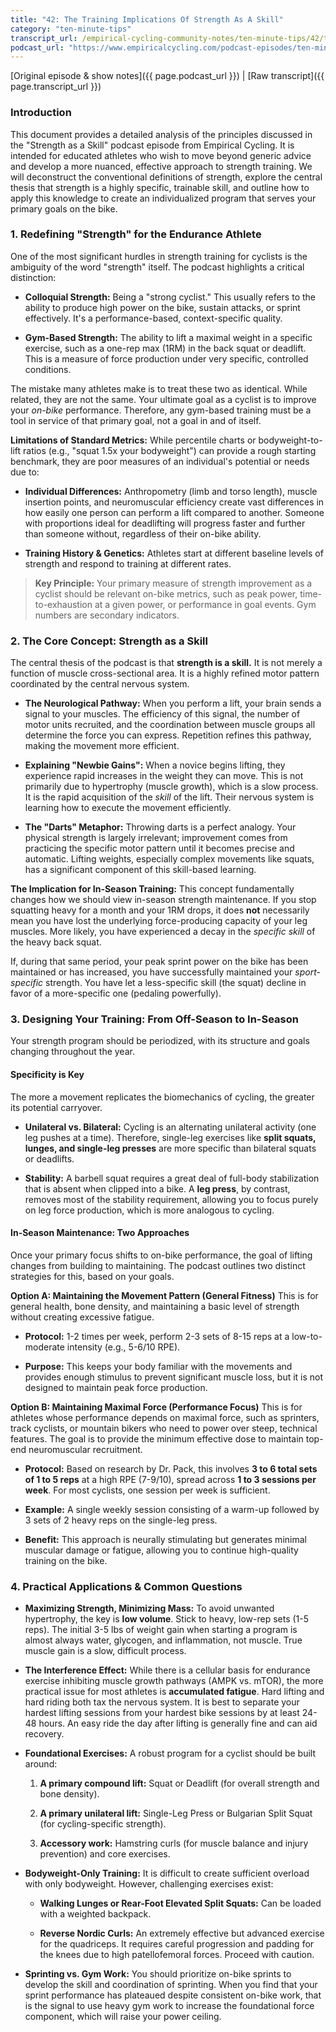 ```yaml
---
title: "42: The Training Implications Of Strength As A Skill"
category: "ten-minute-tips"
transcript_url: /empirical-cycling-community-notes/ten-minute-tips/42/tmt42 strength as a skill (transcribed on 07-Aug-2025 11-45-42).txt
podcast_url: "https://www.empiricalcycling.com/podcast-episodes/ten-minute-tips-42-the-training-implications-of-strength-as-a-skill"
---
```


[Original episode & show notes]({{ page.podcast_url }})   \|   [Raw transcript]({{ page.transcript_url }})

### Introduction

This document provides a detailed analysis of the principles discussed in the "Strength as a Skill" podcast episode from Empirical Cycling. It is intended for educated athletes who wish to move beyond generic advice and develop a more nuanced, effective approach to strength training. We will deconstruct the conventional definitions of strength, explore the central thesis that strength is a highly specific, trainable skill, and outline how to apply this knowledge to create an individualized program that serves your primary goals on the bike.

### 1. Redefining "Strength" for the Endurance Athlete

One of the most significant hurdles in strength training for cyclists is the ambiguity of the word "strength" itself. The podcast highlights a critical distinction:

-   **Colloquial Strength:** Being a "strong cyclist." This usually refers to the ability to produce high power on the bike, sustain attacks, or sprint effectively. It's a performance-based, context-specific quality.
    
-   **Gym-Based Strength:** The ability to lift a maximal weight in a specific exercise, such as a one-rep max (1RM) in the back squat or deadlift. This is a measure of force production under very specific, controlled conditions.
    

The mistake many athletes make is to treat these two as identical. While related, they are not the same. Your ultimate goal as a cyclist is to improve your _on-bike_ performance. Therefore, any gym-based training must be a tool in service of that primary goal, not a goal in and of itself.

**Limitations of Standard Metrics:** While percentile charts or bodyweight-to-lift ratios (e.g., "squat 1.5x your bodyweight") can provide a rough starting benchmark, they are poor measures of an individual's potential or needs due to:

-   **Individual Differences:** Anthropometry (limb and torso length), muscle insertion points, and neuromuscular efficiency create vast differences in how easily one person can perform a lift compared to another. Someone with proportions ideal for deadlifting will progress faster and further than someone without, regardless of their on-bike ability.
    
-   **Training History & Genetics:** Athletes start at different baseline levels of strength and respond to training at different rates.
    

> **Key Principle:** Your primary measure of strength improvement as a cyclist should be relevant on-bike metrics, such as peak power, time-to-exhaustion at a given power, or performance in goal events. Gym numbers are secondary indicators.

### 2. The Core Concept: Strength as a Skill

The central thesis of the podcast is that **strength is a skill.** It is not merely a function of muscle cross-sectional area. It is a highly refined motor pattern coordinated by the central nervous system.

-   **The Neurological Pathway:** When you perform a lift, your brain sends a signal to your muscles. The efficiency of this signal, the number of motor units recruited, and the coordination between muscle groups all determine the force you can express. Repetition refines this pathway, making the movement more efficient.
    
-   **Explaining "Newbie Gains":** When a novice begins lifting, they experience rapid increases in the weight they can move. This is not primarily due to hypertrophy (muscle growth), which is a slow process. It is the rapid acquisition of the _skill_ of the lift. Their nervous system is learning how to execute the movement efficiently.
    
-   **The "Darts" Metaphor:** Throwing darts is a perfect analogy. Your physical strength is largely irrelevant; improvement comes from practicing the specific motor pattern until it becomes precise and automatic. Lifting weights, especially complex movements like squats, has a significant component of this skill-based learning.
    

**The Implication for In-Season Training:** This concept fundamentally changes how we should view in-season strength maintenance. If you stop squatting heavy for a month and your 1RM drops, it does **not** necessarily mean you have lost the underlying force-producing capacity of your leg muscles. More likely, you have experienced a decay in the _specific skill_ of the heavy back squat.

If, during that same period, your peak sprint power on the bike has been maintained or has increased, you have successfully maintained your _sport-specific_ strength. You have let a less-specific skill (the squat) decline in favor of a more-specific one (pedaling powerfully).

### 3. Designing Your Training: From Off-Season to In-Season

Your strength program should be periodized, with its structure and goals changing throughout the year.

#### **Specificity is Key**

The more a movement replicates the biomechanics of cycling, the greater its potential carryover.

-   **Unilateral vs. Bilateral:** Cycling is an alternating unilateral activity (one leg pushes at a time). Therefore, single-leg exercises like **split squats, lunges, and single-leg presses** are more specific than bilateral squats or deadlifts.
    
-   **Stability:** A barbell squat requires a great deal of full-body stabilization that is absent when clipped into a bike. A **leg press**, by contrast, removes most of the stability requirement, allowing you to focus purely on leg force production, which is more analogous to cycling.
    

#### **In-Season Maintenance: Two Approaches**

Once your primary focus shifts to on-bike performance, the goal of lifting changes from building to maintaining. The podcast outlines two distinct strategies for this, based on your goals.

**Option A: Maintaining the Movement Pattern (General Fitness)** This is for general health, bone density, and maintaining a basic level of strength without creating excessive fatigue.

-   **Protocol:** 1-2 times per week, perform 2-3 sets of 8-15 reps at a low-to-moderate intensity (e.g., 5-6/10 RPE).
    
-   **Purpose:** This keeps your body familiar with the movements and provides enough stimulus to prevent significant muscle loss, but it is not designed to maintain peak force production.
    

**Option B: Maintaining Maximal Force (Performance Focus)** This is for athletes whose performance depends on maximal force, such as sprinters, track cyclists, or mountain bikers who need to power over steep, technical features. The goal is to provide the minimum effective dose to maintain top-end neuromuscular recruitment.

-   **Protocol:** Based on research by Dr. Pack, this involves **3 to 6 total sets of 1 to 5 reps** at a high RPE (7-9/10), spread across **1 to 3 sessions per week**. For most cyclists, one session per week is sufficient.
    
-   **Example:** A single weekly session consisting of a warm-up followed by 3 sets of 2 heavy reps on the single-leg press.
    
-   **Benefit:** This approach is neurally stimulating but generates minimal muscular damage or fatigue, allowing you to continue high-quality training on the bike.
    

### 4. Practical Applications & Common Questions

-   **Maximizing Strength, Minimizing Mass:** To avoid unwanted hypertrophy, the key is **low volume**. Stick to heavy, low-rep sets (1-5 reps). The initial 3-5 lbs of weight gain when starting a program is almost always water, glycogen, and inflammation, not muscle. True muscle gain is a slow, difficult process.
    
-   **The Interference Effect:** While there is a cellular basis for endurance exercise inhibiting muscle growth pathways (AMPK vs. mTOR), the more practical issue for most athletes is **accumulated fatigue**. Hard lifting and hard riding both tax the nervous system. It is best to separate your hardest lifting sessions from your hardest bike sessions by at least 24-48 hours. An easy ride the day after lifting is generally fine and can aid recovery.
    
-   **Foundational Exercises:** A robust program for a cyclist should be built around:
    
    1.  **A primary compound lift:** Squat or Deadlift (for overall strength and bone density).
        
    2.  **A primary unilateral lift:** Single-Leg Press or Bulgarian Split Squat (for cycling-specific strength).
        
    3.  **Accessory work:** Hamstring curls (for muscle balance and injury prevention) and core exercises.
        
-   **Bodyweight-Only Training:** It is difficult to create sufficient overload with only bodyweight. However, challenging exercises exist:
    
    -   **Walking Lunges or Rear-Foot Elevated Split Squats:** Can be loaded with a weighted backpack.
        
    -   **Reverse Nordic Curls:** An extremely effective but advanced exercise for the quadriceps. It requires careful progression and padding for the knees due to high patellofemoral forces. Proceed with caution.
        
-   **Sprinting vs. Gym Work:** You should prioritize on-bike sprints to develop the skill and coordination of sprinting. When you find that your sprint performance has plateaued despite consistent on-bike work, that is the signal to use heavy gym work to increase the foundational force component, which will raise your power ceiling.